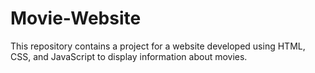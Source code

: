 # Movie-Website
This repository contains a project for a website developed using HTML, CSS, and JavaScript to display information about movies. 
